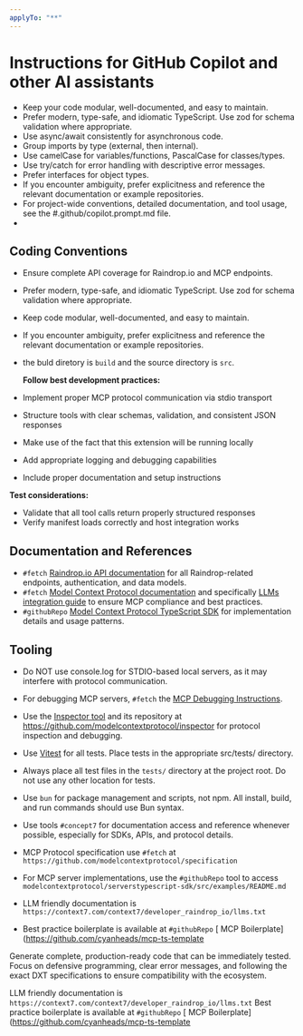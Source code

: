 ```yaml
---
applyTo: "**"
---
```


# Instructions for GitHub Copilot and other AI assistants

- Keep your code modular, well-documented, and easy to maintain.
- Prefer modern, type-safe, and idiomatic TypeScript. Use zod for schema validation where appropriate.
- Use async/await consistently for asynchronous code.
- Group imports by type (external, then internal).
- Use camelCase for variables/functions, PascalCase for classes/types.
- Use try/catch for error handling with descriptive error messages.
- Prefer interfaces for object types.
- If you encounter ambiguity, prefer explicitness and reference the relevant documentation or example repositories.
- For project-wide conventions, detailed documentation, and tool usage, see the #.github/copilot.prompt.md file.
-

## Coding Conventions

- Ensure complete API coverage for Raindrop.io and MCP endpoints.
- Prefer modern, type-safe, and idiomatic TypeScript. Use zod for schema validation where appropriate.
- Keep code modular, well-documented, and easy to maintain.
- If you encounter ambiguity, prefer explicitness and reference the relevant documentation or example repositories.
- the buld diretory is `build` and the source directory is `src`.

  **Follow best development practices:**

- Implement proper MCP protocol communication via stdio transport
- Structure tools with clear schemas, validation, and consistent JSON responses
- Make use of the fact that this extension will be running locally
- Add appropriate logging and debugging capabilities
- Include proper documentation and setup instructions

**Test considerations:**

- Validate that all tool calls return properly structured responses
- Verify manifest loads correctly and host integration works

## Documentation and References

- `#fetch` [Raindrop.io API documentation](https://developer.raindrop.io) for all Raindrop-related endpoints, authentication, and data models.
- `#fetch` [Model Context Protocol documentation](https://modelcontextprotocol.io/) and specifically [LLMs integration guide](https://modelcontextprotocol.io/llms-full.txt) to ensure MCP compliance and best practices.
- `#githubRepo` [Model Context Protocol TypeScript SDK](https://github.com/modelcontextprotocol/typescript-sdk) for implementation details and usage patterns.

## Tooling

- Do NOT use console.log for STDIO-based local servers, as it may interfere with protocol communication.
- For debugging MCP servers, `#fetch` the [MCP Debugging Instructions](https://modelcontextprotocol.io/docs/tools/debugging).
- Use the [Inspector tool](https://modelcontextprotocol.io/docs/tools/inspector) and its repository at https://github.com/modelcontextprotocol/inspector for protocol inspection and debugging.
- Use [Vitest](https://vitest.dev/) for all tests. Place tests in the appropriate src/tests/ directory.
- Always place all test files in the `tests/` directory at the project root. Do not use any other location for tests.
- Use `bun` for package management and scripts, not npm. All install, build, and run commands should use Bun syntax.
- Use tools `#concept7` for documentation access and reference whenever possible, especially for SDKs, APIs, and protocol details.

- MCP Protocol specification use `#fetch` at `https://github.com/modelcontextprotocol/specification`

- For MCP server implementations, use the `#githubRepo` tool to access `modelcontextprotocol/serverstypescript-sdk/src/examples/README.md`
- LLM friendly documentation is `https://context7.com/context7/developer_raindrop_io/llms.txt`
- Best practice boilerplate is available at `#githubRepo` [ MCP Boilerplate](https://github.com/cyanheads/mcp-ts-template

Generate complete, production-ready code that can be immediately tested. Focus on defensive programming, clear error messages, and following the exact
DXT specifications to ensure compatibility with the ecosystem.

LLM friendly documentation is `https://context7.com/context7/developer_raindrop_io/llms.txt`
Best practice boilerplate is available at `#githubRepo` [ MCP Boilerplate](https://github.com/cyanheads/mcp-ts-template
